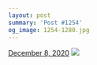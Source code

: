 ```yaml
---
layout: post
summary: 'Post #1254'
og_image: 1254-1280.jpg
---
```


<p>
  <time>
    <a href="/1254">December 8, 2020</a>
  </time>
  <a href="/1254">
    <img src="{{ site.assets_url }}/1254-640.jpg" srcset="{{ site.assets_url }}/1254-320.jpg 320w, {{ site.assets_url }}/1254-640.jpg 640w, {{ site.assets_url }}/1254-960.jpg 960w, {{ site.assets_url }}/1254-1280.jpg 1280w" sizes="(min-width: 700px) 50vw, calc(100vw - 2rem)" />
  </a>
</p>
